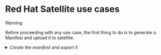 # Red Hat Satellite use cases

> [!WARNING]
> Before proceeding with any use case, the first thing to do is to generate a Manifest and upload it to satellite.
>  
> <details>
>   <summary><i>Create the manifest and export it</i></summary>
>   
> - From the [Hybrid Cloud Console](https://console.redhat.com) home page, click Services > Subscriptions and Spend > Manifests.
> - From the Manifests page, click Create new manifest.
> - In the Name field, enter a unique name for the manifest.
> - From the Type list, select the application type and version number that corresponds to your Red Hat Satellite Server.
> - Click Create.
>  
> More details in [the documentation](https://docs.redhat.com/en/documentation/subscription_central/1-latest/html/creating_and_managing_manifests_for_a_connected_satellite_server/proc-creating-manifest-satellite-connected#proc-creating-manifest-satellite-connected)
> 
> You can then allocate the subscriptions you want to associate to the freshly created manifest by using the [Subscription Allocation page](https://access.redhat.com/management/subscription_allocations)
>  
> Then you can export the freshly created manifest withing the [manifest page in Cloud Console](https://console.redhat.com/subscriptions/manifests).
> 
> 
> 
> 
>  </details>
> 
